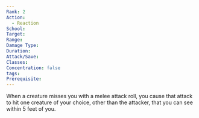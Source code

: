 ```yaml
---
Rank: 2
Action:
  - Reaction
School: 
Target: 
Range: 
Damage Type: 
Duration: 
Attack/Save: 
Classes: 
Concentration: false
tags: 
Prerequisite:
---
```

When a creature misses you with a melee attack roll, you cause that attack to hit one creature of your choice, other than the attacker, that you can see within 5 feet of you.